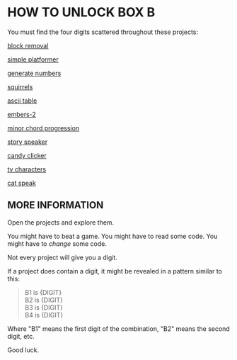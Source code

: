 # HOW TO UNLOCK BOX B
You must find the four digits scattered throughout these projects:

[block removal](https://trinket.io/processing/24dd29103ab1)

[simple platformer](https://trinket.io/processing/2b5272d01a)

[generate numbers](https://hytop.onrender.com/e/gen-nums)

[squirrels](https://trinket.io/pygame/3094f7c20f93)

[ascii table](https://hytop.onrender.com/e/ascii-table)

[embers-2](https://hytop.onrender.com/e/embers-2)

[minor chord progression](https://tunepad.com/project/117468)

[story speaker](https://hytop.onrender.com/e/stories32)

[candy clicker](https://hytop.onrender.com/e/candy-clicker)

[tv characters](https://hytop.onrender.com/e/tv-characters)

[cat speak](https://hytop.onrender.com/e/what-does-the-cat-say51)

## MORE INFORMATION
Open the projects and explore them.

You might have to beat a game. You might have to read some code. You might have to *change* some code.

Not every project will give you a digit.

If a project does contain a digit, it might be revealed in a pattern similar to this:

>B1 is {DIGIT}  
>B2 is {DIGIT}  
>B3 is {DIGIT}  
>B4 is {DIGIT}  

Where "B1" means the first digit of the combination, "B2" means the second digit, etc.

Good luck.
